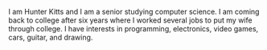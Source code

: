 I am Hunter Kitts and I am a senior studying computer science. I am coming back to college after six years where I worked several jobs to put my wife through college. I have interests in programming, electronics, video games, cars, guitar, and drawing. 
